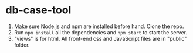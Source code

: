 db-case-tool
=================================

1. Make sure Node.js and npm are installed before hand. Clone the repo.
2. Run ```npm install``` all the dependencies and ```npm start``` to start the server.
3. "views" is for html. All front-end css and JavaScript files are in "public" folder.

